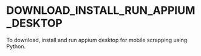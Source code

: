 # DOWNLOAD_INSTALL_RUN_APPIUM_DESKTOP
To download, install and run appium desktop for mobile scrapping using Python.
